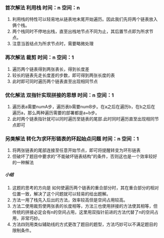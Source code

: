 ### 首次解法 利用栈 时间：n 空间：n
1. 利用栈的特性可以轻易地从链表地末尾开始遍历。因此我们先将两个链表放入俩个栈。
2. 两个栈同时不停地出栈，直至出栈地节点不同为止，其后置节点即为所求节点。
3. 注意当首结点为所求节点时，需要略微处理

### 再次解法 裁剪 时间：n 空间：1
1. 遍历两个链表得到两张表长，得到长度差
2. 较长的链表先走长度差的步数，即可得到两张长度的表
3. 此时即可同时遍历两个链表直至出现相同节点

### 优化解法 双指针实现拼接的思想 时间：n 空间：1
1. 遍历表a需要numA步，遍历表b需要numB步。在a之后在遍历b，在b之后在遍历a，那么两种遍历需要的部署都是a+b步。
2. 此时两个链表指针就可以同时遍历至链表的尾部.此时同时遍历直至出现相同节点即可

### 另类解法 转化为求环形链表的环起始点问题 时间：n 空间：1
1. 将两张链表的尾部连接至任意开始节点，即可将提醒转变为环形链表
2. 但破坏了题目中要求的“不能破坏链表结构”的条件，否则这也是一个效率较好的一种解法

##### 小结
1. 这题的思考的方向是 如何使遍历两个链表的重合部分时，其在重合部分的相对位置一致，解决了这个问题就可以轻易的给出题解。
2. 方法一用了栈先入后出的方法，效率较高但是空间占用较高。
3. 方法二使用裁剪使两张表的长度相等，方法三也使用拼接的方法使其相等，但传统的拼接必定会有n的空间占用，这里用双指针前进的方法代替了n的空间占用，非常巧妙。
4. 方法四则用类似辅助线的方式更改了题目的题型，方法巧妙可以不满足题目的限制条件。

